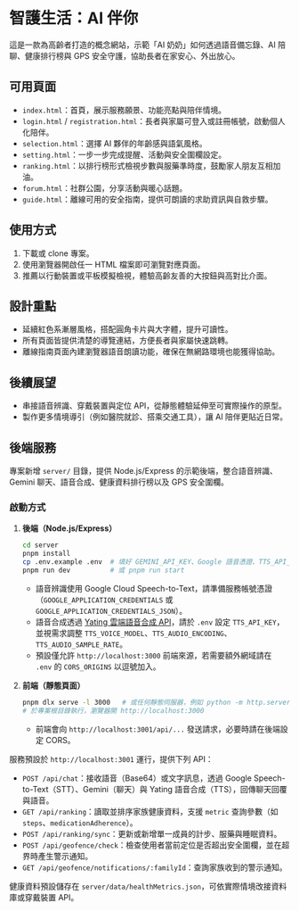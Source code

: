 # 智護生活：AI 伴你

這是一款為高齡者打造的概念網站，示範「AI 奶奶」如何透過語音備忘錄、AI 陪聊、健康排行榜與 GPS 安全守護，協助長者在家安心、外出放心。

## 可用頁面

- `index.html`：首頁，展示服務願景、功能亮點與陪伴情境。
- `login.html` / `registration.html`：長者與家屬可登入或註冊帳號，啟動個人化陪伴。
- `selection.html`：選擇 AI 夥伴的年齡感與語氣風格。
- `setting.html`：一步一步完成提醒、活動與安全圍欄設定。
- `ranking.html`：以排行榜形式檢視步數與服藥準時度，鼓勵家人朋友互相加油。
- `forum.html`：社群公園，分享活動與暖心話題。
- `guide.html`：離線可用的安全指南，提供可朗讀的求助資訊與自救步驟。

## 使用方式

1. 下載或 clone 專案。
2. 使用瀏覽器開啟任一 HTML 檔案即可瀏覽對應頁面。
3. 推薦以行動裝置或平板模擬檢視，體驗高齡友善的大按鈕與高對比介面。

## 設計重點

- 延續紅色系漸層風格，搭配圓角卡片與大字體，提升可讀性。
- 所有頁面皆提供清楚的導覽連結，方便長者與家屬快速跳轉。
- 離線指南頁面內建瀏覽器語音朗讀功能，確保在無網路環境也能獲得協助。

## 後續展望

- 串接語音辨識、穿戴裝置與定位 API，從靜態體驗延伸至可實際操作的原型。
- 製作更多情境導引（例如醫院就診、搭乘交通工具），讓 AI 陪伴更貼近日常。



## 後端服務

專案新增 `server/` 目錄，提供 Node.js/Express 的示範後端，整合語音辨識、Gemini 聊天、語音合成、健康資料排行榜以及 GPS 安全圍欄。

### 啟動方式

1. **後端（Node.js/Express）**
   ```bash
   cd server
   pnpm install
   cp .env.example .env  # 填好 GEMINI_API_KEY、Google 語音憑證、TTS_API_KEY 等變數
   pnpm run dev          # 或 pnpm run start
   ```
   - 語音辨識使用 Google Cloud Speech-to-Text，請準備服務帳號憑證（`GOOGLE_APPLICATION_CREDENTIALS` 或 `GOOGLE_APPLICATION_CREDENTIALS_JSON`）。
   - 語音合成透過 [Yating 雲端語音合成 API](https://tts.api.yating.tw)，請於 `.env` 設定 `TTS_API_KEY`，並視需求調整 `TTS_VOICE_MODEL`、`TTS_AUDIO_ENCODING`、`TTS_AUDIO_SAMPLE_RATE`。
   - 預設僅允許 `http://localhost:3000` 前端來源，若需要額外網域請在 `.env` 的 `CORS_ORIGINS` 以逗號加入。

2. **前端（靜態頁面）**
   ```bash
   pnpm dlx serve -l 3000   # 或任何靜態伺服器，例如 python -m http.server 3000
   # 於專案根目錄執行，瀏覽器開 http://localhost:3000
   ```
   - 前端會向 `http://localhost:3001/api/...` 發送請求，必要時請在後端設定 CORS。

服務預設於 `http://localhost:3001` 運行，提供下列 API：

- `POST /api/chat`：接收語音（Base64）或文字訊息，透過 Google Speech-to-Text（STT）、Gemini（聊天）與 Yating 語音合成（TTS），回傳聊天回覆與語音。
- `GET /api/ranking`：讀取並排序家族健康資料，支援 `metric` 查詢參數（如 `steps`、`medicationAdherence`）。
- `POST /api/ranking/sync`：更新或新增單一成員的計步、服藥與睡眠資料。
- `POST /api/geofence/check`：檢查使用者當前定位是否超出安全圍欄，並在超界時產生警示通知。
- `GET /api/geofence/notifications/:familyId`：查詢家族收到的警示通知。

健康資料預設儲存在 `server/data/healthMetrics.json`，可依實際情境改接資料庫或穿戴裝置 API。
